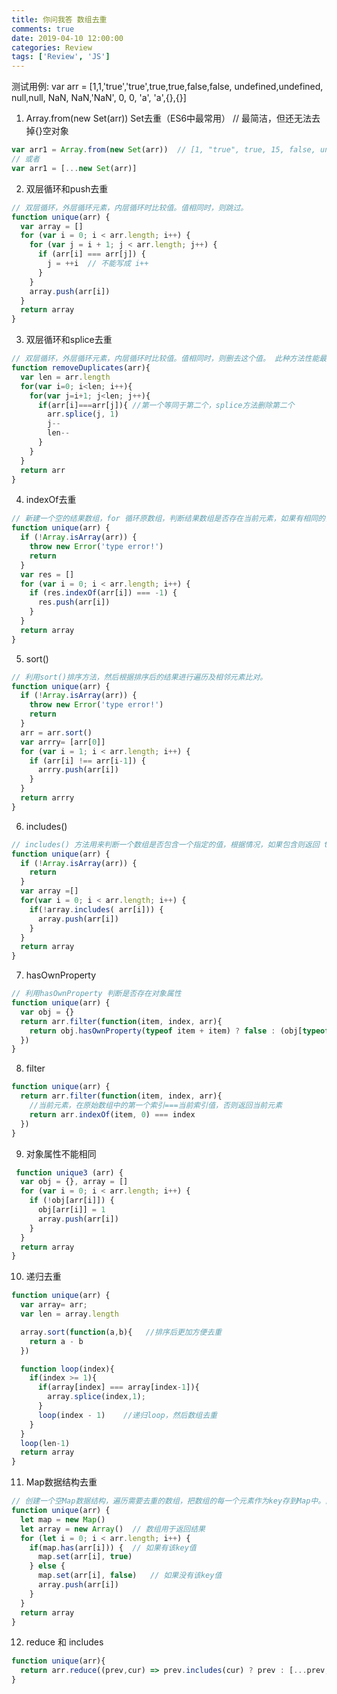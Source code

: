 ```yaml
---
title: 你问我答 数组去重
comments: true
date: 2019-04-10 12:00:00
categories: Review
tags: ['Review', 'JS']
---
```


测试用例: 
var arr = [1,1,'true','true',true,true,false,false, undefined,undefined, null,null, NaN, NaN,'NaN', 0, 0, 'a', 'a',{},{}]

1. Array.from(new Set(arr))  Set去重（ES6中最常用）
// 最简洁，但还无法去掉{}空对象
```JavaScript
var arr1 = Array.from(new Set(arr))  // [1, "true", true, 15, false, undefined, null, NaN, "NaN", 0, "a", {…}, {…}]
// 或者
var arr1 = [...new Set(arr)]
```
2. 双层循环和push去重
```JavaScript
// 双层循环，外层循环元素，内层循环时比较值。值相同时，则跳过。 
function unique(arr) {
  var array = []
  for (var i = 0; i < arr.length; i++) {
    for (var j = i + 1; j < arr.length; j++) {
      if (arr[i] === arr[j]) {
        j = ++i  // 不能写成 i++
      }
    }
    array.push(arr[i])
  }
  return array
}
```
3. 双层循环和splice去重
```JavaScript
// 双层循环，外层循环元素，内层循环时比较值。值相同时，则删去这个值。 此种方法性能最差
function removeDuplicates(arr){ 
  var len = arr.length          
  for(var i=0; i<len; i++){
    for(var j=i+1; j<len; j++){
      if(arr[i]===arr[j]){ //第一个等同于第二个，splice方法删除第二个
        arr.splice(j, 1)
        j--
        len--
      }
    }
  }
  return arr
}
```
4. indexOf去重
```JavaScript
// 新建一个空的结果数组，for 循环原数组，判断结果数组是否存在当前元素，如果有相同的值则跳过，不相同则push进数组。
function unique(arr) {
  if (!Array.isArray(arr)) {
    throw new Error('type error!')
    return
  }
  var res = []
  for (var i = 0; i < arr.length; i++) {
    if (res.indexOf(arr[i]) === -1) {
      res.push(arr[i])
    }
  }
  return array
}
```
5. sort()
```JavaScript
// 利用sort()排序方法，然后根据排序后的结果进行遍历及相邻元素比对。
function unique(arr) {
  if (!Array.isArray(arr)) {
    throw new Error('type error!')
    return
  }
  arr = arr.sort()
  var arrry= [arr[0]]
  for (var i = 1; i < arr.length; i++) {
    if (arr[i] !== arr[i-1]) {
      arrry.push(arr[i])
    }
  }
  return arrry
}
```
6. includes() 
```JavaScript
// includes() 方法用来判断一个数组是否包含一个指定的值，根据情况，如果包含则返回 true，否则返回false。
function unique(arr) {
  if (!Array.isArray(arr)) {
    return
  }
  var array =[]
  for(var i = 0; i < arr.length; i++) {
    if(!array.includes( arr[i])) {
      array.push(arr[i])
    }
  }
  return array
}
```
7. hasOwnProperty
```JavaScript
// 利用hasOwnProperty 判断是否存在对象属性
function unique(arr) {
  var obj = {}
  return arr.filter(function(item, index, arr){
    return obj.hasOwnProperty(typeof item + item) ? false : (obj[typeof item + item] = true)
  })
}
```
8. filter
```JavaScript
function unique(arr) {
  return arr.filter(function(item, index, arr){
    //当前元素，在原始数组中的第一个索引===当前索引值，否则返回当前元素
    return arr.indexOf(item, 0) === index
  })
}
```
9. 对象属性不能相同
```JavaScript
 function unique3 (arr) {
  var obj = {}, array = []
  for (var i = 0; i < arr.length; i++) {
    if (!obj[arr[i]]) {
      obj[arr[i]] = 1
      array.push(arr[i])
    }
  }
  return array
}
```
10. 递归去重
```JavaScript
function unique(arr) {
  var array= arr;
  var len = array.length

  array.sort(function(a,b){   //排序后更加方便去重
    return a - b
  })

  function loop(index){
    if(index >= 1){
      if(array[index] === array[index-1]){
        array.splice(index,1);
      }
      loop(index - 1)    //递归loop，然后数组去重
    }
  }
  loop(len-1)
  return array
}
```
11. Map数据结构去重
```JavaScript
// 创建一个空Map数据结构，遍历需要去重的数组，把数组的每一个元素作为key存到Map中。由于Map中不会出现相同的key值，所以最终得到的就是去重后的结果。
function unique(arr) {
  let map = new Map()
  let array = new Array()  // 数组用于返回结果
  for (let i = 0; i < arr.length; i++) {
    if(map.has(arr[i])) {  // 如果有该key值
      map.set(arr[i], true) 
    } else { 
      map.set(arr[i], false)   // 如果没有该key值
      array.push(arr[i])
    }
  } 
  return array 
}
```
12. reduce 和 includes
```JavaScript
function unique(arr){
  return arr.reduce((prev,cur) => prev.includes(cur) ? prev : [...prev,cur], [])
}
```